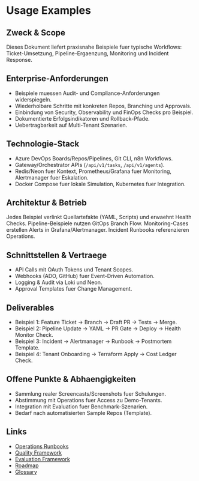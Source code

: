 # Usage Examples

## Zweck & Scope
Dieses Dokument liefert praxisnahe Beispiele fuer typische Workflows: Ticket-Umsetzung, Pipeline-Ergaenzung, Monitoring und Incident Response.

## Enterprise-Anforderungen
- Beispiele muessen Audit- und Compliance-Anforderungen widerspiegeln.
- Wiederholbare Schritte mit konkreten Repos, Branching und Approvals.
- Einbindung von Security, Observability und FinOps Checks pro Beispiel.
- Dokumentierte Erfolgsindikatoren und Rollback-Pfade.
- Uebertragbarkeit auf Multi-Tenant Szenarien.

## Technologie-Stack
- Azure DevOps Boards/Repos/Pipelines, Git CLI, n8n Workflows.
- Gateway/Orchestrator APIs (`/api/v1/tasks`, `/api/v1/agents`).
- Redis/Neon fuer Kontext, Prometheus/Grafana fuer Monitoring, Alertmanager fuer Eskalation.
- Docker Compose fuer lokale Simulation, Kubernetes fuer Integration.

## Architektur & Betrieb
Jedes Beispiel verlinkt Quellartefakte (YAML, Scripts) und erwaehnt Health Checks. Pipeline-Beispiele nutzen GitOps Branch Flow. Monitoring-Cases erstellen Alerts in Grafana/Alertmanager. Incident Runbooks referenzieren Operations.

## Schnittstellen & Vertraege
- API Calls mit OAuth Tokens und Tenant Scopes.
- Webhooks (ADO, GitHub) fuer Event-Driven Automation.
- Logging & Audit via Loki und Neon.
- Approval Templates fuer Change Management.

## Deliverables
- Beispiel 1: Feature Ticket -> Branch -> Draft PR -> Tests -> Merge.
- Beispiel 2: Pipeline Update -> YAML -> PR Gate -> Deploy -> Health Monitor Check.
- Beispiel 3: Incident -> Alertmanager -> Runbook -> Postmortem Template.
- Beispiel 4: Tenant Onboarding -> Terraform Apply -> Cost Ledger Check.

## Offene Punkte & Abhaengigkeiten
- Sammlung realer Screencasts/Screenshots fuer Schulungen.
- Abstimmung mit Operations fuer Access zu Demo-Tenants.
- Integration mit Evaluation fuer Benchmark-Szenarien.
- Bedarf nach automatisierten Sample Repos (Template).

## Links
- [Operations Runbooks](md.html?path=operations/operations.md)
- [Quality Framework](md.html?path=quality/quality.md)
- [Evaluation Framework](md.html?path=evaluation/evaluation.md)
- [Roadmap](md.html?path=roadmap.md)
- [Glossary](md.html?path=glossary.md)

